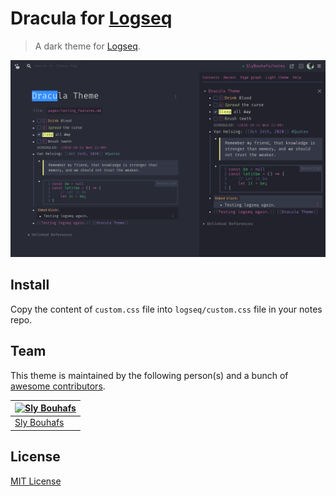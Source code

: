# Dracula for [Logseq](http://logseq.com)

> A dark theme for [Logseq](http://logseq.com).

![Screenshot](./screenshot.png)

## Install

<!-- All instructions can be found at [draculatheme.com/logseq](https://draculatheme.com/logseq). --> 

Copy the content of `custom.css` file into `logseq/custom.css` file in your notes repo.

## Team

This theme is maintained by the following person(s) and a bunch of [awesome contributors](https://github.com/dracula/template/graphs/contributors).

[![Sly Bouhafs](https://github.com/slybouhafs.png?size=100)](https://github.com/slybouhafs) |
--- |
[Sly Bouhafs](https://github.com/slybouhafs) |

## License

[MIT License](./LICENSE)
